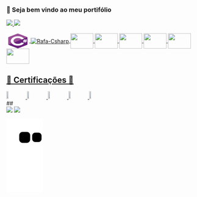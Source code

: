 ### 🥳 Seja bem vindo ao meu portifólio 


<div>
  <a href="https://github.com/G648">
  <img height="160em" src="https://github-readme-stats.vercel.app/api?username=G648&show_icons=true&theme=dark&include_all_commits=true&count_private=true"/>
  <img height="160em" src="https://github-readme-stats.vercel.app/api/top-langs/?username=G648&layout=compact&langs_count=7&theme=dark"/>
</div>
 <div style="display: inline_block"><br>
  <img align="center" alt="Rafa-Csharp" height="40" width="60" src="https://raw.githubusercontent.com/devicons/devicon/master/icons/csharp/csharp-original.svg">
   <img align="center" alt="Rafa-Csharp" height="40" width="60" src="https://img.shields.io/badge/Java-ED8B00?style=for-the-badge&logo=java&logoColor=white">
     <img align="center" height="40" width="60" src="https://cdn.jsdelivr.net/gh/devicons/devicon/icons/terraform/terraform-original.svg" />
   <img align="center" height="40" width="60"  src="https://cdn.jsdelivr.net/gh/devicons/devicon/icons/amazonwebservices/amazonwebservices-original.svg"/>
    <img align="center" height="40" width="60"  src="https://cdn.jsdelivr.net/gh/devicons/devicon/icons/linux/linux-original.svg" />
  <img align="center" height="40" width="60"  src="https://cdn.jsdelivr.net/gh/devicons/devicon/icons/vagrant/vagrant-original.svg" />
  <img align="center" height="40" width="60"   src="https://cdn.jsdelivr.net/gh/devicons/devicon/icons/docker/docker-original.svg" />
  <img align="center" height="40" width="60"    src="https://cdn.jsdelivr.net/gh/devicons/devicon/icons/ansible/ansible-original.svg" />
</div>
  
  <div>
  <h2>📝 Certificações 📝</h2>
 <a href="https://www.credly.com/badges/e2225cc3-cf95-43c1-9993-203ba053052b/public_url">
  <img width="10%" height="10%"  src="https://images.credly.com/size/680x680/images/3be57d7c-55de-4119-9ca9-738e20c0fae0/Scrum-Foundation-Professional-Certificate-SFPC-2021_.png"/>
 </a>
 <a href="https://www.credly.com/badges/27bc7fde-79eb-4e5d-962a-11522bf20312/public_url">
  <img width="10%" height="10%"  src="https://images.credly.com/size/680x680/images/00634f82-b07f-4bbd-a6bb-53de397fc3a6/image.png"/>
 </a>
<a href="https://www.credly.com/badges/72c6fb98-65d0-4db0-9f5c-53d9f11fe916/public_url">
  <img width="10%" height="10%"  src="https://images.credly.com/size/680x680/images/fc1352af-87fa-4947-ba54-398a0e63322e/security-compliance-and-identity-fundamentals-600x600.png"/>
 </a>
 <a href="https://www.credly.com/badges/65cec5f8-7458-4ef5-abbd-d2d5499b6384/public_url">
  <img width="10%" height="10%"  src="https://images.credly.com/size/680x680/images/be8fcaeb-c769-4858-b567-ffaaa73ce8cf/image.png"/>
 </a>
 <a href="https://www.credly.com/badges/ffc8988f-3d25-44de-a383-98c97e1a5cfc/public_url">
  <img width="10%" height="10%"  src="https://images.credly.com/size/680x680/images/70d71df5-f3dc-4380-9b9d-f22513a70417/CCNAITN__1_.png"/>
 </a>
</div>
  ##
 
 <div> 
  <a href="https://www.instagram.com/im_cez4r/" target="_blank"><img src="https://img.shields.io/badge/-Instagram-%23E4405F?style=for-the-badge&logo=instagram&logoColor=white" target="_blank"></a>
  <a href="https://www.linkedin.com/in/guilherme-cezar-316a28197/" target="_blank"><img src="https://img.shields.io/badge/-LinkedIn-%230077B5?style=for-the-badge&logo=linkedin&logoColor=white" target="_blank"></a> 
 
  ![Snake animation](https://github.com/rafaballerini/rafaballerini/blob/output/github-contribution-grid-snake.svg)
 
</div>
 
